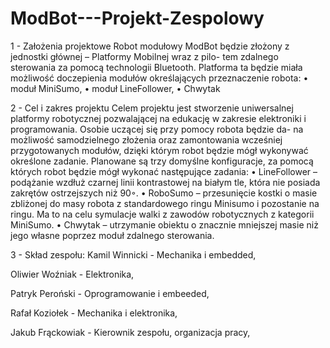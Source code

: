 # ModBot---Projekt-Zespolowy

1 - Założenia projektowe
Robot modułowy ModBot będzie złożony z jednostki głównej – Platformy Mobilnej wraz z pilo-
tem zdalnego sterowania za pomocą technologii Bluetooth. Platforma ta będzie miała możliwość
doczepienia modułów określających przeznaczenie robota:
• moduł MiniSumo,
• moduł LineFollower,
• Chwytak


2 - Cel i zakres projektu
Celem projektu jest stworzenie uniwersalnej platformy robotycznej pozwalającej na edukację
w zakresie elektroniki i programowania. Osobie uczącej się przy pomocy robota będzie da-
na możliwość samodzielnego złożenia oraz zamontowania wcześniej przygotowanych modułów,
dzięki którym robot będzie mógł wykonywać określone zadanie. Planowane są trzy domyślne
konfiguracje, za pomocą których robot będzie mógł wykonać następujące zadania:
• LineFollower – podążanie wzdłuż czarnej linii kontrastowej na białym tle, która nie posiada
zakrętów ostrzejszych niż 90◦.
• RoboSumo – przesunięcie kostki o masie zbliżonej do masy robota z standardowego ringu
Minisumo i pozostanie na ringu. Ma to na celu symulacje walki z zawodów robotycznych
z kategorii MiniSumo.
• Chwytak – utrzymanie obiektu o znacznie mniejszej masie niż jego własne poprzez moduł
zdalnego sterowania.


3 - Skład zespołu:
Kamil Winnicki - Mechanika i embedded,

Oliwier Woźniak -  Elektronika,

Patryk Peroński - Oprogramowanie i embeeded,

Rafał Koziołek - Mechanika i elektronika,

Jakub Frąckowiak - Kierownik zespołu, organizacja pracy,
